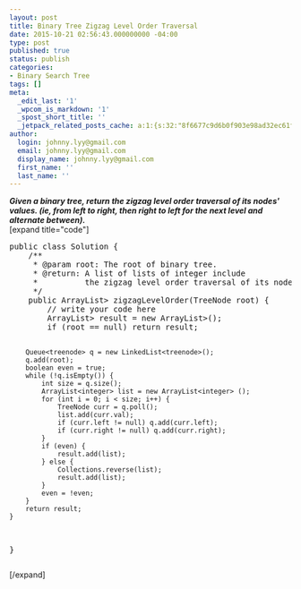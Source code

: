 ```yaml
---
layout: post
title: Binary Tree Zigzag Level Order Traversal
date: 2015-10-21 02:56:43.000000000 -04:00
type: post
published: true
status: publish
categories:
- Binary Search Tree
tags: []
meta:
  _edit_last: '1'
  _wpcom_is_markdown: '1'
  _spost_short_title: ''
  _jetpack_related_posts_cache: a:1:{s:32:"8f6677c9d6b0f903e98ad32ec61f8deb";a:2:{s:7:"expires";i:1464055298;s:7:"payload";a:3:{i:0;a:1:{s:2:"id";i:258;}i:1;a:1:{s:2:"id";i:1339;}i:2;a:1:{s:2:"id";i:256;}}}}
author:
  login: johnny.lyy@gmail.com
  email: johnny.lyy@gmail.com
  display_name: johnny.lyy@gmail.com
  first_name: ''
  last_name: ''
---
```

<p><strong><em>Given a binary tree, return the zigzag level order traversal of its nodes' values. (ie, from left to right, then right to left for the next level and alternate between).</em></strong><br />
[expand title="code"]</p>
<pre>
public class Solution {
    /**
     * @param root: The root of binary tree.
     * @return: A list of lists of integer include 
     *          the zigzag level order traversal of its nodes' values 
     */
    public ArrayList<ArrayList<integer>> zigzagLevelOrder(TreeNode root) {
        // write your code here
        ArrayList<ArrayList<integer>> result = new ArrayList<ArrayList<integer>>();
        if (root == null) return result;
        
        Queue<treenode> q = new LinkedList<treenode>();
        q.add(root);
        boolean even = true;
        while (!q.isEmpty()) {
            int size = q.size();
            ArrayList<integer> list = new ArrayList<integer> ();
            for (int i = 0; i < size; i++) {
                TreeNode curr = q.poll();
                list.add(curr.val);
                if (curr.left != null) q.add(curr.left);
                if (curr.right != null) q.add(curr.right);
            }
            if (even) {
                result.add(list);
            } else {
                Collections.reverse(list);
                result.add(list);
            }
            even = !even;
        }
        return result;
    }
}
</integer></integer></treenode></treenode></integer></integer></integer></pre>
<p>[/expand]</p>
